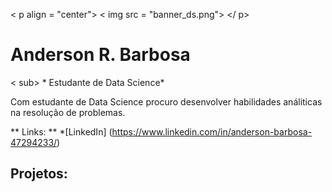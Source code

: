 < p align = "center">
  < img src = "banner_ds.png">
 </ p>
 
# Anderson R. Barbosa
< sub> * Estudante de Data Science*</sub>

Com estudante de Data Science procuro desenvolver habilidades análiticas na resolução de problemas.

** Links: **
*[LinkedIn] (https://www.linkedin.com/in/anderson-barbosa-47294233/)

## Projetos:

